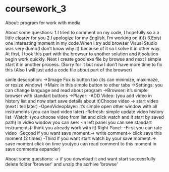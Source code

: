 # coursework_3
About: program for work with media

About some questions:
1.I tried to comment on my code, I hopefully so a a little clearer for you
2.I apologize for my English, I’m working on it)))
3.Exist one interesting moment in my code.When I try add browser Visual Studio was very dumb(I don’t know why it) because of it so I solve it in other way. At first, I took this part with the browser to another solution and it solution begin work quickly. Next I create good exe file by browse and next I simple start it in another process. (Sorry for it but now I don’t have more time to fix this
(Also I will just add a code file about part of the browser)


simle description:
->(Image Fox is button too (its can minimize, maximaze, or resize window)
->Main: in this simple button to other tabs
->Settings: you can change language and read about program
->Browser: it’s simple browser with standart buttons
->Player:
   -ADD Video: (you add video in history list and now start save details about it)Choose video  -> start video (next I tell later)
   -OpenVideoplayer: it’s simple open other window with all instruments (you can load video later)
   -Refresh: simple update video history list
   -Watch: (you choose video from list and click watch and it start by saved path)
In video window you can see:
 -In left panel you can see standart instruments(I think you already work with it)
Right Panel:
 -First you can rate video
 -Second if you want save moment:-> write comment-> click save this moment (2 times)
 -Third if you want start watch by your save  moment:-> save moment click on time you(you can read comment to this moment in save comments expander)

About some questions:
-> if you download it and want start successfully delete folder 'browser' and unzip the acrhive 'browse'
